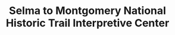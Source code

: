 ---
layout: repo
title: "Selma to Montgomery National Historic Trail Interpretive Center"
id: 10312
permalink: repos/10312/
---